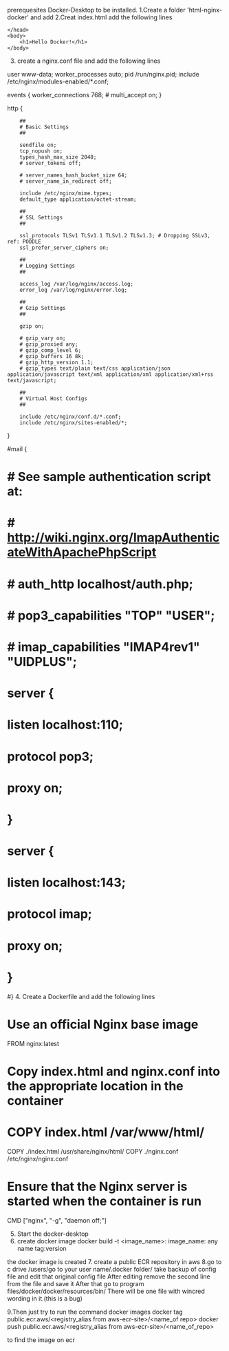 prerequesites Docker-Desktop to be installed.
1.Create a folder 'html-nginx-docker' and add
2.Creat index.html
add the following lines
<html>
    <head>

    </head>
    <body>
        <h1>Hello Docker!</h1>
    </body>
</html>

3. create a nginx.conf file and add the following lines

user www-data;
worker_processes auto;
pid /run/nginx.pid;
include /etc/nginx/modules-enabled/*.conf;

events {
        worker_connections 768;
        # multi_accept on;
}

http {

        ##
        # Basic Settings
        ##

        sendfile on;
        tcp_nopush on;
        types_hash_max_size 2048;
        # server_tokens off;

        # server_names_hash_bucket_size 64;
        # server_name_in_redirect off;

        include /etc/nginx/mime.types;
        default_type application/octet-stream;

        ##
        # SSL Settings
        ##

        ssl_protocols TLSv1 TLSv1.1 TLSv1.2 TLSv1.3; # Dropping SSLv3, ref: POODLE
        ssl_prefer_server_ciphers on;

        ##
        # Logging Settings
        ##

        access_log /var/log/nginx/access.log;
        error_log /var/log/nginx/error.log;

        ##
        # Gzip Settings
        ##

        gzip on;

        # gzip_vary on;
        # gzip_proxied any;
        # gzip_comp_level 6;
        # gzip_buffers 16 8k;
        # gzip_http_version 1.1;
        # gzip_types text/plain text/css application/json application/javascript text/xml application/xml application/xml+rss text/javascript;

        ##
        # Virtual Host Configs
        ##

        include /etc/nginx/conf.d/*.conf;
        include /etc/nginx/sites-enabled/*;
}


#mail {
#       # See sample authentication script at:
#       # http://wiki.nginx.org/ImapAuthenticateWithApachePhpScript
#
#       # auth_http localhost/auth.php;
#       # pop3_capabilities "TOP" "USER";
#       # imap_capabilities "IMAP4rev1" "UIDPLUS";
#
#       server {
#               listen     localhost:110;
#               protocol   pop3;
#               proxy      on;
#       }
#
#       server {
#               listen     localhost:143;
#               protocol   imap;
#               proxy      on;
#       }
#}
4. Create a Dockerfile and add the following lines
# Use an official Nginx base image
FROM nginx:latest
# Copy index.html and nginx.conf into the appropriate location in the container
# COPY index.html /var/www/html/
COPY ./index.html /usr/share/nginx/html/
COPY ./nginx.conf /etc/nginx/nginx.conf
# Ensure that the Nginx server is started when the container is run
CMD ["nginx", "-g", "daemon off;"]

5. Start the docker-desktop
6. create docker image 
docker build -t <image_name>:<tag>
image_name: any name 
tag:version

the docker image is created
7. create a public ECR repository in aws
8.go to c drive /users/go to your user name/.docker folder/ take backup of config file and edit that original config file
After editing remove the second line from the file and save it
After that go to program files/docker/docker/resources/bin/
There will be one file with wincred wording in it.(this is a bug)

9.Then just try to run the command
 docker images
docker tag <image id from previous command> public.ecr.aws/<registry_alias from aws-ecr-site>/<name_of repo>
docker push public.ecr.aws/<registry_alias from aws-ecr-site>/<name_of_repo>

to find the image on ecr
 
 
